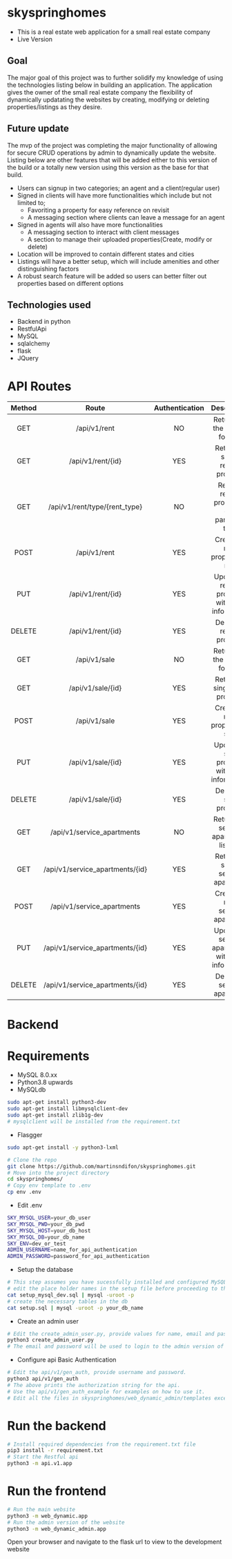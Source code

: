 # skyspringhomes
* This is a real estate web application for a small real estate company
* Live Version
   <to be updated>
## Goal
The major goal of this project was to further solidify my knowledge of using the technologies listing below in building an application. The application gives the owner of the small real estate company the flexibility of dynamically updatating the websites by creating, modifying or deleting properties/listings as they desire.

## Future update
The mvp of the project was completing the major functionality of allowing for secure CRUD operations by admin to dynamically update the website. Listing below are other features that will be added either to this version of the build or a totally new version using this version as the base for that build.
- Users can signup in two categories; an agent and a client(regular user)
- Signed in clients will have more functionalities which include but not limited to;
	* Favoriting a property for easy reference on revisit
	* A messaging section where clients can leave a message for an agent
- Signed in agents will also have more functionalities
	* A messaging section to interact with client messages
	* A section to manage their uploaded properties(Create, modify or delete)
- Location will be improved to contain different states and cities
- Listings will have a better setup, which will include amenities and other distinguishing factors
- A robust search feature will be added so users can better filter out properties based on different options

## Technologies used
- Backend in python
- RestfulApi
- MySQL
- sqlalchemy
- flask
- JQuery

# API Routes

| Method  |       Route                     | Authentication | Description                                           |
|:-------:|:-------------------------------:|:--------------:|:-----------------------------------------------------:|
|  GET    | /api/v1/rent                    |       NO       | Returns all the listings for rent                     |
|  GET    | /api/v1/rent/{id}               |       YES      | Returns a single rented property                      |
|  GET    | /api/v1/rent/type/{rent_type}   |       NO       | Returns rented properties of a particular type        |
|  POST   | /api/v1/rent                    |       YES      | Creates a new property for rent                       |
|  PUT    | /api/v1/rent/{id}               |       YES      | Updates a rented property with new information        |
|  DELETE | /api/v1/rent/{id}               |       YES      | Deletes a rented property                             |
|  GET    | /api/v1/sale                    |       NO       | Returns all the listings for sale                     |
|  GET    | /api/v1/sale/{id}               |       YES      | Returns a single sale property                        |
|  POST   | /api/v1/sale                    |       YES      | Creates a new property for sale                       |
|  PUT    | /api/v1/sale/{id}               |       YES      | Updates a sale property with new informatioin         |
|  DELETE | /api/v1/sale/{id}               |       YES      | Deletes a sale property                               |
|  GET    | /api/v1/service_apartments      |       NO       | Returns all service apartments listings               |
|  GET    | /api/v1/service_apartments/{id} |       YES      | Returns a single service apartment                    |
|  POST   | /api/v1/service_apartments      |       YES      | Creates a new service apartment                       |
|  PUT    | /api/v1/service_apartments/{id} |       YES      | Updates a service apartments with new information     |
|  DELETE | /api/v1/service_apartments/{id} |       YES      | Deletes a service apartment                           |

# Backend 

# Requirements
- MySQL 8.0.xx
- Python3.8 upwards
- MySQLdb
```bash
sudo apt-get install python3-dev
sudo apt-get install libmysqlclient-dev
sudo apt-get install zlib1g-dev
# mysqlclient will be installed from the requirement.txt
```
- Flasgger
```bash
sudo apt-get install -y python3-lxml
```

```bash
# Clone the repo
git clone https://github.com/martinsndifon/skyspringhomes.git
# Move into the project directory
cd skyspringhomes/
# Copy env template to .env
cp env .env
```

- Edit .env
```bash
SKY_MYSQL_USER=your_db_user
SKY_MYSQL_PWD=your_db_pwd
SKY_MYSQL_HOST=your_db_host
SKY_MYSQL_DB=your_db_name
SKY_ENV=dev_or_test
ADMIN_USERNAME=name_for_api_authentication
ADMIN_PASSWORD=password_for_api_authentication
```

- Setup the database
```bash
# This step assumes you have sucessfully installed and configured MySQL 8.0.xx with root login
# edit the place holder names in the setup file before proceeding to the next step
cat setup_mysql_dev.sql | mysql -uroot -p
# create the necessary tables in the db
cat setup.sql | mysql -uroot -p your_db_name
```

- Create an admin user
```bash
# Edit the create_admin_user.py, provide values for name, email and password
python3 create_admin_user.py
# The email and password will be used to login to the admin version of the website
```

- Configure api Basic Authentication
```bash
# Edit the api/v1/gen_auth, provide username and password.
python3 api/v1/gen_auth
# The above prints the authorization string for the api.
# Use the api/v1/gen_auth_example for examples on how to use it.
# Edit all the files in skyspringhomes/web_dynamic_admin/templates except; 404.html, admin.html, footer.html and login.html to include the authentication string generated.
```

# Run the backend
```bash
# Install required dependencies from the requirement.txt file
pip3 install -r requirement.txt
# Start the Restful api
python3 -m api.v1.app
```

# Run the frontend
```bash
# Run the main website
python3 -m web_dynamic.app
# Run the admin version of the website
python3 -m web_dynamic_admin.app
```
Open your browser and navigate to the flask url to view to the development website
